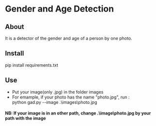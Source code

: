 # Gender and Age Detection 

## About
It is a detector of the gender and age of a person by one photo. 

## Install 
pip install requirements.txt 

## Use
- Put your image(only .jpg) in the folder images
- For emample, if your photo has the name "photo.jpg", run :  
    python gad.py --image .\images\photo.jpg

#### NB: If your image is in an other path, change .\image\photo.jpg by your path with the image